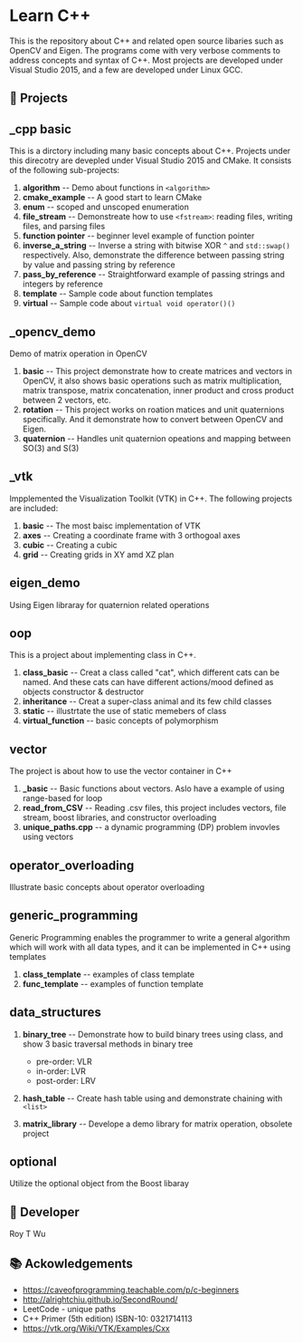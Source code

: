 # Learn C++
This is the repository about C++ and related open source libaries such as OpenCV and Eigen. The programs come with very verbose comments to address concepts and syntax of C++. Most projects are developed under Visual Studio 2015, and a few are developed under Linux GCC.


💾 Projects
------------

## _cpp basic 
This is a dirctory including many basic concepts about C++. Projects under this direcotry are devepled under Visual Studio 2015 and CMake. It consists of the following sub-projects: 

1. **algorithm** -- Demo about functions in `<algorithm>`   
2. **cmake_example** -- A good start to learn CMake   
3. **enum** -- scoped and unscoped enumeration  
4. **file_stream** -- Demonstreate how to use `<fstream>`: reading files, writing files, and parsing files  
5. **function pointer** -- beginner level example of function pointer  
6. **inverse_a_string** -- Inverse a string with bitwise XOR `^` and `std::swap()` respectively. Also, demonstrate the difference   between passing string by value and passing string by reference  
7. **pass_by_reference** -- Straightforward example of passing strings and integers by reference  
8. **template** -- Sample code about function templates
9. **virtual** -- Sample code about `virtual void operator()()` 

## _opencv_demo
Demo of matrix operation in OpenCV
1. **basic** -- 
  This project demonstrate how to create matrices and vectors in OpenCV, it also shows basic operations such as matrix multiplication, matrix transpose, matrix concatenation, inner product and cross product between 2 vectors, etc.
2. **rotation** --
  This project works on roation matices and unit quaternions specifically. And it demonstrate how to convert between OpenCV and Eigen.
3. **quaternion** --
  Handles unit quaternion opeations and mapping between SO(3) and S(3)
  

## _vtk
Impplemented the Visualization Toolkit (VTK) in C++. The following projects are included: 
1. **basic** -- The most baisc implementation of VTK
2. **axes**  -- Creating a coordinate frame with 3 orthogoal axes
3. **cubic** -- Creating a cubic
4. **grid**  -- Creating grids in XY amd XZ plan

## eigen_demo
Using Eigen libraray for quaternion related operations

## oop
This is a project about implementing class in C++. 
1. **class_basic** -- Creat a class called "cat", which different cats can be named. And these cats can have different actions/mood defined as objects constructor & destructor    
2. **inheritance** -- Creat a super-class animal and its few child classes
3. **static** -- illustrtate the use of static memebers of class
4. **virtual_function** --  basic concepts of polymorphism
	
## vector
The project is about how to use the vector container in C++
1. **_basic** -- Basic functions about vectors. Aslo have a example of using range-based for loop
2. **read_from_CSV** -- Reading .csv files, this project includes vectors, file stream, boost libraries, and constructor overloading
3. **unique_paths.cpp** -- a dynamic programming (DP) problem invovles using vectors

## operator_overloading
Illustrate basic concepts about operator overloading

## generic_programming
Generic Programming enables the programmer to write a general algorithm which will work with all data types, and it can be implemented in C++ using templates
1. **class_template** -- examples of class template
2. **func_template** --  examples of function template

##  data_structures 
1. **binary_tree** --   Demonstrate how to build binary trees using class, and show 3 basic traversal methods in binary tree
   - pre-order: VLR  
   - in-order: LVR
   - post-order: LRV
   
2. **hash_table** -- Create hash table using <vector> and demonstrate chaining with `<list>`
	
3. **matrix_library** -- Develope a demo library for matrix operation, obsolete project   

## optional
Utilize the optional object from the Boost libaray




🤖 Developer 
------
Roy T Wu
   
    

📚 Ackowledgements
---------------
- https://caveofprogramming.teachable.com/p/c-beginners  
- http://alrightchiu.github.io/SecondRound/
- LeetCode - unique paths
- C++ Primer (5th edition) ISBN-10: 0321714113
- https://vtk.org/Wiki/VTK/Examples/Cxx

